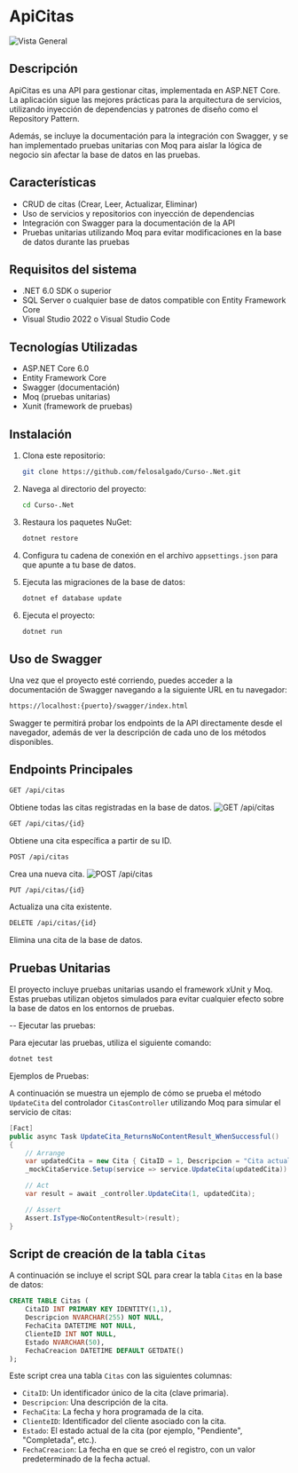 
# ApiCitas

![Vista General](assets/https://github.com/felosalgado/Curso-.Net/blob/IsraelFelipeSilva_05-09-2024_TrabajoFinalBack/api1.png)



## Descripción

ApiCitas es una API para gestionar citas, implementada en ASP.NET Core. La aplicación sigue las mejores prácticas para la arquitectura de servicios, utilizando inyección de dependencias y patrones de diseño como el Repository Pattern.

Además, se incluye la documentación para la integración con Swagger, y se han implementado pruebas unitarias con Moq para aislar la lógica de negocio sin afectar la base de datos en las pruebas.

## Características

- CRUD de citas (Crear, Leer, Actualizar, Eliminar)
- Uso de servicios y repositorios con inyección de dependencias
- Integración con Swagger para la documentación de la API
- Pruebas unitarias utilizando Moq para evitar modificaciones en la base de datos durante las pruebas

## Requisitos del sistema

- .NET 6.0 SDK o superior
- SQL Server o cualquier base de datos compatible con Entity Framework Core
- Visual Studio 2022 o Visual Studio Code

## Tecnologías Utilizadas

- ASP.NET Core 6.0
- Entity Framework Core
- Swagger (documentación)
- Moq (pruebas unitarias)
- Xunit (framework de pruebas)

## Instalación

1. Clona este repositorio:
   ```bash
   git clone https://github.com/felosalgado/Curso-.Net.git
   ```
2. Navega al directorio del proyecto:
   ```bash
   cd Curso-.Net
   ```
3. Restaura los paquetes NuGet:
   ```bash
   dotnet restore
   ```
4. Configura tu cadena de conexión en el archivo `appsettings.json` para que apunte a tu base de datos.

5. Ejecuta las migraciones de la base de datos:
   ```bash
   dotnet ef database update
   ```

6. Ejecuta el proyecto:
   ```bash
   dotnet run
   ```

## Uso de Swagger

Una vez que el proyecto esté corriendo, puedes acceder a la documentación de Swagger navegando a la siguiente URL en tu navegador:

```bash
https://localhost:{puerto}/swagger/index.html
```

Swagger te permitirá probar los endpoints de la API directamente desde el navegador, además de ver la descripción de cada uno de los métodos disponibles.

## Endpoints Principales

```bash
GET /api/citas
```
Obtiene todas las citas registradas en la base de datos.
![GET /api/citas](assets/api2.png)


```bash
GET /api/citas/{id}
```
Obtiene una cita específica a partir de su ID.

```bash
POST /api/citas
```
Crea una nueva cita.
![POST /api/citas](assets/api3.png)

```bash
PUT /api/citas/{id}
```
Actualiza una cita existente.

```bash
DELETE /api/citas/{id}
```
Elimina una cita de la base de datos.

## Pruebas Unitarias

El proyecto incluye pruebas unitarias usando el framework xUnit y Moq. Estas pruebas utilizan objetos simulados para evitar cualquier efecto sobre la base de datos en los entornos de pruebas.

-- Ejecutar las pruebas:

Para ejecutar las pruebas, utiliza el siguiente comando:

```bash
dotnet test
```

Ejemplos de Pruebas:

A continuación se muestra un ejemplo de cómo se prueba el método `UpdateCita` del controlador `CitasController` utilizando Moq para simular el servicio de citas:

```csharp
[Fact]
public async Task UpdateCita_ReturnsNoContentResult_WhenSuccessful()
{
    // Arrange
    var updatedCita = new Cita { CitaID = 1, Descripcion = "Cita actualizada" };
    _mockCitaService.Setup(service => service.UpdateCita(updatedCita)).ReturnsAsync(updatedCita.CitaID);

    // Act
    var result = await _controller.UpdateCita(1, updatedCita);

    // Assert
    Assert.IsType<NoContentResult>(result);
}
```

## Script de creación de la tabla `Citas`

A continuación se incluye el script SQL para crear la tabla `Citas` en la base de datos:

```sql
CREATE TABLE Citas (
    CitaID INT PRIMARY KEY IDENTITY(1,1),
    Descripcion NVARCHAR(255) NOT NULL,
    FechaCita DATETIME NOT NULL,
    ClienteID INT NOT NULL,
    Estado NVARCHAR(50),
    FechaCreacion DATETIME DEFAULT GETDATE()
);
```

Este script crea una tabla `Citas` con las siguientes columnas:

- `CitaID`: Un identificador único de la cita (clave primaria).
- `Descripcion`: Una descripción de la cita.
- `FechaCita`: La fecha y hora programada de la cita.
- `ClienteID`: Identificador del cliente asociado con la cita.
- `Estado`: El estado actual de la cita (por ejemplo, "Pendiente", "Completada", etc.).
- `FechaCreacion`: La fecha en que se creó el registro, con un valor predeterminado de la fecha actual.
